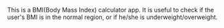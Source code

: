 This is a BMI(Body Mass Index) calculator app. It is useful to check if the user's BMI is in the normal region, or if he/she is underweight/overweight.

